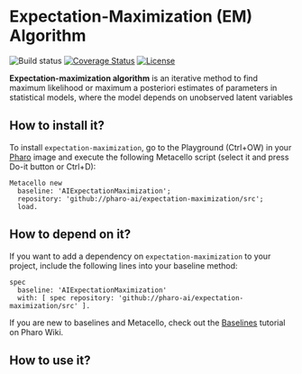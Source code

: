 # Expectation-Maximization (EM) Algorithm

![Build status](https://github.com/pharo-ai/expectation-maximization/workflows/CI/badge.svg)
[![Coverage Status](https://coveralls.io/repos/github/pharo-ai/expectation-maximization/badge.svg?branch=master)](https://coveralls.io/github/pharo-ai/expectation-maximization?branch=master)
[![License](https://img.shields.io/badge/license-MIT-blue.svg)](https://raw.githubusercontent.com/pharo-ai/expectation-maximization/master/LICENSE)

**Expectation-maximization algorithm** is an iterative method to find maximum likelihood or maximum a posteriori estimates of parameters in statistical models, where the model depends on unobserved latent variables

## How to install it?

To install `expectation-maximization`, go to the Playground (Ctrl+OW) in your [Pharo](https://pharo.org/) image and execute the following Metacello script (select it and press Do-it button or Ctrl+D):

```Smalltalk
Metacello new
  baseline: 'AIExpectationMaximization';
  repository: 'github://pharo-ai/expectation-maximization/src';
  load.
```

## How to depend on it?

If you want to add a dependency on `expectation-maximization` to your project, include the following lines into your baseline method:

```Smalltalk
spec
  baseline: 'AIExpectationMaximization'
  with: [ spec repository: 'github://pharo-ai/expectation-maximization/src' ].
```

If you are new to baselines and Metacello, check out the [Baselines](https://github.com/pharo-open-documentation/pharo-wiki/blob/master/General/Baselines.md) tutorial on Pharo Wiki.

## How to use it?
